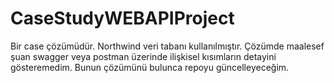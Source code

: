 # CaseStudyWEBAPIProject

Bir case çözümüdür. Northwind veri tabanı kullanılmıştır. Çözümde maalesef şuan swagger veya postman üzerinde ilişkisel kısımların detayini gösteremedim. 
Bunun çözümünü bulunca repoyu güncelleyeceğim.
